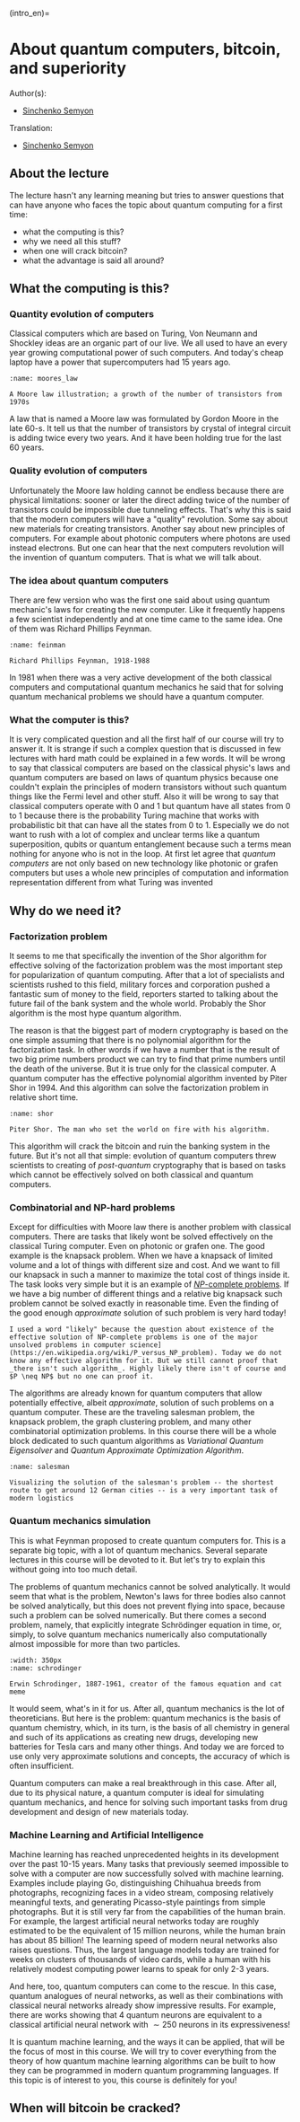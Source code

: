 (intro_en)=

# About quantum computers, bitcoin, and superiority

Author(s):

 - [Sinchenko Semyon](https://github.com/SemyonSinchenko)

Translation:

- [Sinchenko Semyon](https://github.com/SemyonSinchenko)

 ## About the lecture

 The lecture hasn't any learning meaning but tries to answer questions that can have anyone who faces the topic about quantum computing for a first time:

 - what the computing is this?
 - why we need all this stuff?
 - when one will crack bitcoin?
 - what the advantage is said all around?

 ## What the computing is this?

 ### Quantity evolution of computers

 Classical computers which are based on Turing, Von Neumann and Shockley ideas are an organic part of our live. We all used to have an every year growing computational power of such computers. And today's cheap laptop have a power that supercomputers had 15 years ago.

 ```{figure} /_static/intro/Moores_Law.png
 :name: moores_law

 A Moore law illustration; a growth of the number of transistors from 1970s
 ```

 A law that is named a Moore law was formulated by Gordon Moore in the late 60-s. It tell us that the number of transistors by crystal of integral circuit is adding twice every two years. And it have been holding true for the last 60 years.

 ### Quality evolution of computers

 Unfortunately the Moore law holding cannot be endless because there are physical limitations: sooner or later the direct adding twice of the number of transistors could be impossible due tunneling effects. That's why this is said that the modern computers will have a "quality" revolution. Some say about new materials for creating transistors. Another say about new principles of computers. For example about photonic computers where photons are used instead electrons. But one can hear that the next computers revolution will the invention of quantum computers. That is what we will talk about.

 ### The idea about quantum computers

 There are few version who was the first one said about using quantum mechanic's laws for creating the new computer. Like it frequently happens a few scientist independently and at one time came to the same idea. One of them was Richard Phillips Feynman.

 ```{figure} /_static/intro/Feinman.jpg
 :name: feinman

 Richard Phillips Feynman, 1918-1988
 ```

 In 1981 when there was a very active development of the both classical computers and computational quantum mechanics he said that for solving quantum mechanical problems we should have a quantum computer.

 ### What the computer is this?

 It is very complicated question and all the first half of our course will try to answer it. It is strange if such a complex question that is discussed in few lectures with hard math could be explained in a few words. It will be wrong to say that classical computers are based on the classical physic's laws and quantum computers are based on laws of quantum physics because one couldn't explain the principles of modern transistors without such quantum things like the Fermi level and other stuff. Also it will be wrong to say that classical computers operate with $0$ and $1$ but quantum have all states from $0$ to $1$ because there is the probability Turing machine that works with probabilistic bit that can have all the states from $0$ to $1$. Especially we do not want to rush with a lot of complex and unclear terms like a quantum superposition, qubits or quantum entanglement because such a terms mean nothing for anyone who is not in the loop. At first let agree that _quantum computers_ are not only based on new technology like photonic or grafen computers but uses a whole new principles of computation and information representation different from what Turing was invented

 ## Why do we need it?

 ### Factorization problem

 It seems to me that specifically the invention of the Shor algorithm for effective solving of the factorization problem was the most important step for popularization of quantum computing. After that a lot of specialists and scientists rushed to this field, military forces and corporation pushed a fantastic sum of money to the field, reporters started to talking about the future fail of the bank system and the whole world. Probably the Shor algorithm is the most hype quantum algorithm.

 The reason is that the biggest part of modern cryptography is based on the one simple assuming that there is no polynomial algorithm for the factorization task. In other words if we have a number that is the result of two big prime numbers product we can try to find that prime numbers until the death of the universe. But it is true only for the classical computer. A quantum computer has the effective polynomial algorithm invented by Piter Shor in 1994. And this algorithm can solve the factorization problem in relative short time.

 ```{figure} /_static/intro/Shor.png
 :name: shor

 Piter Shor. The man who set the world on fire with his algorithm.
 ```

 This algorithm will crack the bitcoin and ruin the banking system in the future. But it's not all that simple: evolution of quantum computers threw scientists to creating of _post-quantum_ cryptography that is based on tasks which cannot be effectively solved on both classical and quantum computers.

 ### Combinatorial and NP-hard problems

 Except for difficulties with Moore law there is another problem with classical computers. There are tasks that likely wont be solved effectively on the classical Turing computer. Even on photonic or grafen one. The good example is the knapsack problem. When we have a knapsack of limited volume and a lot of things with different size and cost. And we want to fill our knapsack in such a manner to maximize the total cost of things inside it. The task looks very simple but it is an example of [$NP$-complete problems](https://en.wikipedia.org/wiki/NP-completeness). If we have a big number of different things and a relative big knapsack such problem cannot be solved exactly in reasonable time. Even the finding of the good enough _approximate_ solution of such problem is very hard today!

 ```{note}
 I used a word "likely" because the question about existence of the effective solution of NP-complete problems is one of the major unsolved problems in computer science](https://en.wikipedia.org/wiki/P_versus_NP_problem). Today we do not know any effective algorithm for it. But we still cannot proof that _there isn't such algorithm_. Highly likely there isn't of course and $P \neq NP$ but no one can proof it.
 ```

The algorithms are already known for quantum computers that allow potentially effective, albeit _approximate_, solution of such problems on a quantum computer. These are the traveling salesman problem, the knapsack problem, the graph clustering problem, and many other combinatorial optimization problems. In this course there will be a whole block dedicated to such quantum algorithms as _Variational Quantum Eigensolver_ and _Quantum Approximate Optimization Algorithm_.

```{figure} /_static/intro/Salesman.png
:name: salesman

Visualizing the solution of the salesman's problem -- the shortest route to get around 12 German cities -- is a very important task of modern logistics
```
### Quantum mechanics simulation

This is what Feynman proposed to create quantum computers for. This is a separate big topic, with a lot of quantum mechanics. Several separate lectures in this course will be devoted to it. But let's try to explain this without going into too much detail.

The problems of quantum mechanics cannot be solved analytically. It would seem that what is the problem, Newton's laws for three bodies also cannot be solved analytically, but this does not prevent flying into space, because such a problem can be solved numerically. But there comes a second problem, namely, that explicitly integrate Schrödinger equation in time, or, simply, to solve quantum mechanics numerically also computationally almost impossible for more than two particles.

```{figure} /_static/intro/Schrodinger.jpg
:width: 350px
:name: schrodinger

Erwin Schrodinger, 1887-1961, creator of the famous equation and cat meme
```

It would seem, what's in it for us. After all, quantum mechanics is the lot of theoreticians. But here is the problem: quantum mechanics is the basis of quantum chemistry, which, in its turn, is the basis of all chemistry in general and such of its applications as creating new drugs, developing new batteries for Tesla cars and many other things. And today we are forced to use only very approximate solutions and concepts, the accuracy of which is often insufficient.

Quantum computers can make a real breakthrough in this case. After all, due to its physical nature, a quantum computer is ideal for simulating quantum mechanics, and hence for solving such important tasks from drug development and design of new materials today.

### Machine Learning and Artificial Intelligence

Machine learning has reached unprecedented heights in its development over the past 10-15 years. Many tasks that previously seemed impossible to solve with a computer are now successfully solved with machine learning. Examples include playing Go, distinguishing Chihuahua breeds from photographs, recognizing faces in a video stream, composing relatively meaningful texts, and generating Picasso-style paintings from simple photographs. But it is still very far from the capabilities of the human brain. For example, the largest artificial neural networks today are roughly estimated to be the equivalent of 15 million neurons, while the human brain has about 85 billion! The learning speed of modern neural networks also raises questions. Thus, the largest language models today are trained for weeks on clusters of thousands of video cards, while a human with his relatively modest computing power learns to speak for only 2-3 years.

And here, too, quantum computers can come to the rescue. In this case, quantum analogues of neural networks, as well as their combinations with classical neural networks already show impressive results. For example, there are works showing that 4 quantum neurons are equivalent to a classical artificial neural network with $\sim 250$ neurons in its expressiveness!

It is quantum machine learning, and the ways it can be applied, that will be the focus of most in this course. We will try to cover everything from the theory of how quantum machine learning algorithms can be built to how they can be programmed in modern quantum programming languages. If this topic is of interest to you, this course is definitely for you!

## When will bitcoin be cracked?

